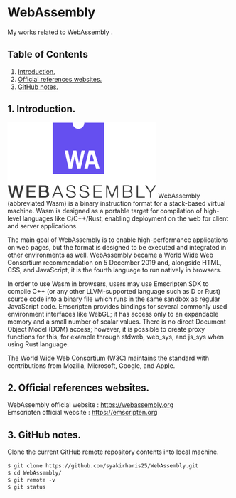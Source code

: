 # WebAssembly
My works related to WebAssembly .

## Table of Contents
1. [Introduction.](#introduction)
2. [Official references websites.](#references)
3. [GitHub notes.](#github)

<a name="introduction"></a>
## 1. Introduction.
<img src="webassembly.png" height="170"> 
WebAssembly (abbreviated Wasm) is a binary instruction format for a stack-based virtual machine. Wasm is designed as a portable target for compilation of high-level languages like C/C++/Rust, enabling deployment on the web for client and server applications.

The main goal of WebAssembly is to enable high-performance applications on web pages, but the format is designed to be executed and integrated in other environments as well. WebAssembly became a World Wide Web Consortium recommendation on 5 December 2019 and, alongside HTML, CSS, and JavaScript, it is the fourth language to run natively in browsers. 

In order to use Wasm in browsers, users may use Emscripten SDK to compile C++ (or any other LLVM-supported language such as D or Rust) source code into a binary file which runs in the same sandbox as regular JavaScript code. Emscripten provides bindings for several commonly used environment interfaces like WebGL; it has access only to an expandable memory and a small number of scalar values. There is no direct Document Object Model (DOM) access; however, it is possible to create proxy functions for this, for example through stdweb, web_sys, and js_sys when using Rust language.

The World Wide Web Consortium (W3C) maintains the standard with contributions from Mozilla, Microsoft, Google, and Apple.

<a name="references"></a>
## 2. Official references websites. <br />
WebAssembly official website : https://webassembly.org <br />
Emscripten official website : https://emscripten.org <br />

<a name="github"></a>
## 3. GitHub notes.
Clone the current GitHub remote repository contents into local machine.
```
$ git clone https://github.com/syakirharis25/WebAssembly.git
$ cd WebAssembly/
$ git remote -v
$ git status
